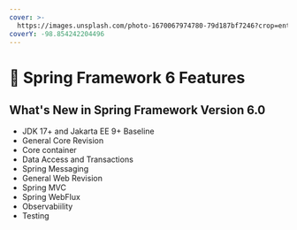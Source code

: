 ```yaml
---
cover: >-
  https://images.unsplash.com/photo-1670067974780-79d187bf7246?crop=entropy&cs=tinysrgb&fm=jpg&ixid=MnwxOTcwMjR8MHwxfHJhbmRvbXx8fHx8fHx8fDE2NzExMjA0NDg&ixlib=rb-4.0.3&q=80
coverY: -98.854242204496
---
```


# 🎁 Spring Framework 6 Features

## What's New in Spring Framework Version 6.0

* JDK 17+ and Jakarta EE 9+ Baseline
* General Core Revision
* Core container
* Data Access and Transactions
* Spring Messaging
* General Web Revision
* Spring MVC
* Spring WebFlux
* Observabiility
* Testing
